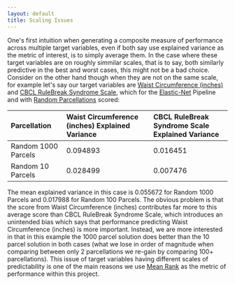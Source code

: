 ```yaml
---
layout: default
title: Scaling Issues
---
```


One's first intuition when generating a composite measure of performance across multiple target variables, even if both
say use explained variance as the metric of interest, is to simply average them. In the case where these target variables
are on roughly simmilar scales, that is to say, both similarly predictive in the best and worst cases, this might not be a bad
choice. Consider on the other hand though when they are not on the same scale, for example let's say our target variables are
[Waist Circumference (inches)](./target_variables#waist-circumference-inches)
and [CBCL RuleBreak Syndrome Scale](./target_variables#cbcl-rulebreak-syndrome-scale),
which for the [Elastic-Net](./ml_pipelines#elastic-net) Pipeline
and with [Random Parcellations](./parcellations#random-parcellations)
scored:


| Parcellation                 | Waist Circumference (inches) Explained Variance | CBCL RuleBreak Syndrome Scale Explained Variance |
|:-----------------------------|:------------------------------------------------|:-------------------------------------------------|
|Random 1000 Parcels           | 0.094893                                        | 0.016451                                         |
|Random 10 Parcels             | 0.028499                                        | 0.007476                                         |


The mean explained variance in this case is 0.055672 for Random 1000 Parcels and 0.017988 for Random 100 Parcels.
The obvious problem is that the score from Waist Circumference (inches) contributes far
more to this average score than CBCL RuleBreak Syndrome Scale,
which introduces an unintended bias which says that performance
predicting Waist Circumference (inches) is more important. Instead, we are more interested in that
in this example the 1000 parcel solution does better than the 10 parcel solution in both cases (what we lose
in order of magnitude when comparing between only 2 parcellations we re-gain by comparing 100+ parcellations). This
issue of target variables having different scales of predictability is one of the main reasons we use
[Mean Rank](./results_intro#mean-rank) as the metric of performance within this project.
